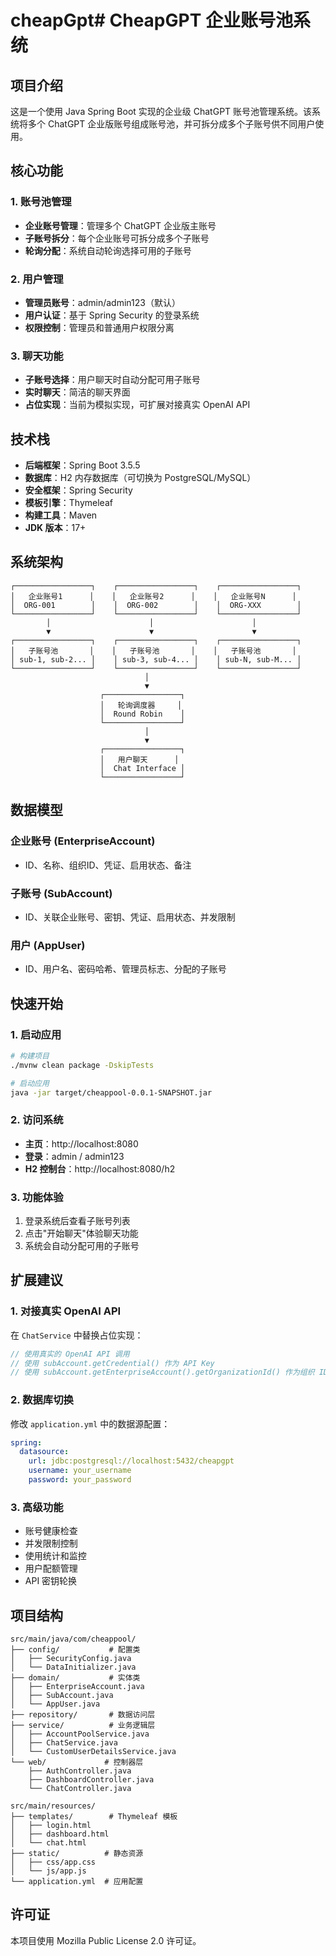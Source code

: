 # cheapGpt# CheapGPT 企业账号池系统

## 项目介绍

这是一个使用 Java Spring Boot 实现的企业级 ChatGPT 账号池管理系统。该系统将多个 ChatGPT 企业版账号组成账号池，并可拆分成多个子账号供不同用户使用。

## 核心功能

### 1. 账号池管理
- **企业账号管理**：管理多个 ChatGPT 企业版主账号
- **子账号拆分**：每个企业账号可拆分成多个子账号
- **轮询分配**：系统自动轮询选择可用的子账号

### 2. 用户管理
- **管理员账号**：admin/admin123（默认）
- **用户认证**：基于 Spring Security 的登录系统
- **权限控制**：管理员和普通用户权限分离

### 3. 聊天功能
- **子账号选择**：用户聊天时自动分配可用子账号
- **实时聊天**：简洁的聊天界面
- **占位实现**：当前为模拟实现，可扩展对接真实 OpenAI API

## 技术栈

- **后端框架**：Spring Boot 3.5.5
- **数据库**：H2 内存数据库（可切换为 PostgreSQL/MySQL）
- **安全框架**：Spring Security
- **模板引擎**：Thymeleaf
- **构建工具**：Maven
- **JDK 版本**：17+

## 系统架构

```
┌─────────────────┐    ┌─────────────────┐    ┌─────────────────┐
│   企业账号1      │    │   企业账号2      │    │   企业账号N      │
│  ORG-001        │    │  ORG-002        │    │  ORG-XXX        │
└─────────────────┘    └─────────────────┘    └─────────────────┘
        │                      │                      │
        ▼                      ▼                      ▼
┌─────────────────┐    ┌─────────────────┐    ┌─────────────────┐
│   子账号池       │    │   子账号池       │    │   子账号池       │
│ sub-1, sub-2... │    │ sub-3, sub-4... │    │ sub-N, sub-M... │
└─────────────────┘    └─────────────────┘    └─────────────────┘
                              │
                              ▼
                    ┌─────────────────┐
                    │   轮询调度器     │
                    │  Round Robin    │
                    └─────────────────┘
                              │
                              ▼
                    ┌─────────────────┐
                    │   用户聊天      │
                    │  Chat Interface │
                    └─────────────────┘
```

## 数据模型

### 企业账号 (EnterpriseAccount)
- ID、名称、组织ID、凭证、启用状态、备注

### 子账号 (SubAccount)
- ID、关联企业账号、密钥、凭证、启用状态、并发限制

### 用户 (AppUser)
- ID、用户名、密码哈希、管理员标志、分配的子账号

## 快速开始

### 1. 启动应用
```bash
# 构建项目
./mvnw clean package -DskipTests

# 启动应用
java -jar target/cheappool-0.0.1-SNAPSHOT.jar
```

### 2. 访问系统
- **主页**：http://localhost:8080
- **登录**：admin / admin123
- **H2 控制台**：http://localhost:8080/h2

### 3. 功能体验
1. 登录系统后查看子账号列表
2. 点击"开始聊天"体验聊天功能
3. 系统会自动分配可用的子账号

## 扩展建议

### 1. 对接真实 OpenAI API
在 `ChatService` 中替换占位实现：
```java
// 使用真实的 OpenAI API 调用
// 使用 subAccount.getCredential() 作为 API Key
// 使用 subAccount.getEnterpriseAccount().getOrganizationId() 作为组织 ID
```

### 2. 数据库切换
修改 `application.yml` 中的数据源配置：
```yaml
spring:
  datasource:
    url: jdbc:postgresql://localhost:5432/cheapgpt
    username: your_username
    password: your_password
```

### 3. 高级功能
- 账号健康检查
- 并发限制控制
- 使用统计和监控
- 用户配额管理
- API 密钥轮换

## 项目结构

```
src/main/java/com/cheappool/
├── config/           # 配置类
│   ├── SecurityConfig.java
│   └── DataInitializer.java
├── domain/           # 实体类
│   ├── EnterpriseAccount.java
│   ├── SubAccount.java
│   └── AppUser.java
├── repository/       # 数据访问层
├── service/          # 业务逻辑层
│   ├── AccountPoolService.java
│   ├── ChatService.java
│   └── CustomUserDetailsService.java
└── web/             # 控制器层
    ├── AuthController.java
    ├── DashboardController.java
    └── ChatController.java

src/main/resources/
├── templates/        # Thymeleaf 模板
│   ├── login.html
│   ├── dashboard.html
│   └── chat.html
├── static/          # 静态资源
│   ├── css/app.css
│   └── js/app.js
└── application.yml  # 应用配置
```

## 许可证

本项目使用 Mozilla Public License 2.0 许可证。
